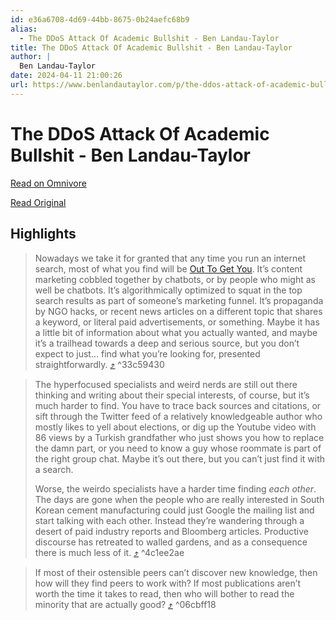 ```yaml
---
id: e36a6708-4d69-44bb-8675-0b24aefc68b9
alias:
  - The DDoS Attack Of Academic Bullshit - Ben Landau-Taylor
title: The DDoS Attack Of Academic Bullshit - Ben Landau-Taylor
author: |
  Ben Landau-Taylor
date: 2024-04-11 21:00:26
url: https://www.benlandautaylor.com/p/the-ddos-attack-of-academic-bullshit
---
```


# The DDoS Attack Of Academic Bullshit - Ben Landau-Taylor

[Read on Omnivore](https://omnivore.app/me/the-d-do-s-attack-of-academic-bullshit-ben-landau-taylor-18ecebf4856)

[Read Original](https://www.benlandautaylor.com/p/the-ddos-attack-of-academic-bullshit)

## Highlights

> Nowadays we take it for granted that any time you run an internet search, most of what you find will be [Out To Get You](https://thezvi.substack.com/p/out-to-get-you). It’s content marketing cobbled together by chatbots, or by people who might as well be chatbots. It’s algorithmically optimized to squat in the top search results as part of someone’s marketing funnel. It’s propaganda by NGO hacks, or recent news articles on a different topic that shares a keyword, or literal paid advertisements, or something. Maybe it has a little bit of information about what you actually wanted, and maybe it’s a trailhead towards a deep and serious source, but you don’t expect to just… find what you’re looking for, presented straightforwardly. [⤴️](https://omnivore.app/me/the-d-do-s-attack-of-academic-bullshit-ben-landau-taylor-18ecebf4856#33c59430-3c40-49ba-9bec-6381dd6bbe27)  ^33c59430

> The hyperfocused specialists and weird nerds are still out there thinking and writing about their special interests, of course, but it’s much harder to find. You have to trace back sources and citations, or sift through the Twitter feed of a relatively knowledgeable author who mostly likes to yell about elections, or dig up the Youtube video with 86 views by a Turkish grandfather who just shows you how to replace the damn part, or you need to know a guy whose roommate is part of the right group chat. Maybe it’s out there, but you can’t just find it with a search.
> 
> Worse, the weirdo specialists have a harder time finding _each other_. The days are gone when the people who are really interested in South Korean cement manufacturing could just Google the mailing list and start talking with each other. Instead they’re wandering through a desert of paid industry reports and Bloomberg articles. Productive discourse has retreated to walled gardens, and as a consequence there is much less of it. [⤴️](https://omnivore.app/me/the-d-do-s-attack-of-academic-bullshit-ben-landau-taylor-18ecebf4856#4c1ee2ae-ac2e-4cd0-ad44-bf0aebddc74d)  ^4c1ee2ae

> If most of their ostensible peers can’t discover new knowledge, then how will they find peers to work with? If most publications aren’t worth the time it takes to read, then who will bother to read the minority that are actually good? [⤴️](https://omnivore.app/me/the-d-do-s-attack-of-academic-bullshit-ben-landau-taylor-18ecebf4856#06cbff18-b233-4268-b0bf-64dfb42d9040)  ^06cbff18

